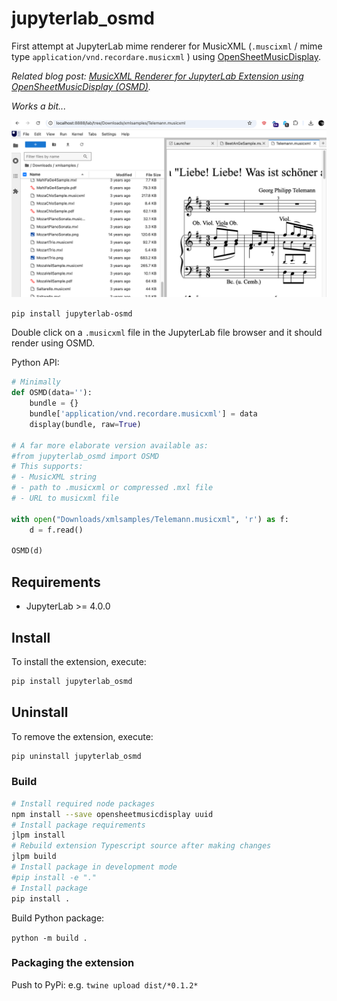 # jupyterlab_osmd

First attempt at JupyterLab mime renderer for MusicXML (`.muscixml` / mime type `application/vnd.recordare.musicxml` ) using [OpenSheetMusicDisplay](https://github.com/opensheetmusicdisplay/opensheetmusicdisplay/).

*Related blog post: [MusicXML Renderer for JupyterLab Extension using OpenSheetMusicDisplay (OSMD)](https://blog.ouseful.info/2024/11/20/musicxml-renderer-for-jupterlab-extension/).*

*Works a bit...*

![](images/screenshot.png)

`pip install jupyterlab-osmd`

Double click on a `.musicxml` file in the JupyterLab file browser and it should render using OSMD.

Python API:

```python
# Minimally
def OSMD(data=''):
    bundle = {}
    bundle['application/vnd.recordare.musicxml'] = data
    display(bundle, raw=True)

# A far more elaborate version available as:
#from jupyterlab_osmd import OSMD
# This supports:
# - MusicXML string
# - path to .musicxml or compressed .mxl file
# - URL to musicxml file

with open("Downloads/xmlsamples/Telemann.musicxml", 'r') as f:
    d = f.read()

OSMD(d)
```

## Requirements

- JupyterLab >= 4.0.0

## Install

To install the extension, execute:

```bash
pip install jupyterlab_osmd
```

## Uninstall

To remove the extension, execute:

```bash
pip uninstall jupyterlab_osmd
```

### Build

```bash
# Install required node packages
npm install --save opensheetmusicdisplay uuid
# Install package requirements
jlpm install 
# Rebuild extension Typescript source after making changes
jlpm build
# Install package in development mode
#pip install -e "."
# Install package
pip install .
```

Build Python package:

`python -m build .`

### Packaging the extension

Push to PyPi: e.g. `twine upload dist/*0.1.2*`

